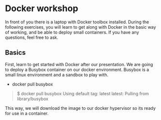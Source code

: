 # Docker workshop

In front of you there is a laptop with Docker toolbox installed.
During the following exercises, you will learn to get along with Docker in the basic way of working, and be able to deploy small containers.
If you have any questions, feel free to ask.

## Basics

First, learn to get started with Docker after our presentation.
We are going to deploy a Busybox container on our docker environment.
Busybox is a small linux environment and a sandbox to play with.

- docker pull busybox

> $ docker pull busybox
Using default tag: latest
latest: Pulling from library/busybox


This way, we will download the image to our docker hypervisor so its ready for use in a container.
